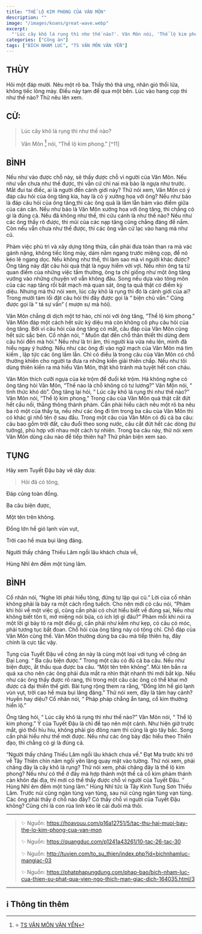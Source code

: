 ```yaml
---
title: "THỂ LỘ KIM PHONG CỦA VÂN MÔN"
description: ""
image: "/images/koans/great-wave.webp"
excerpt: 
  "'Lúc cây khô lá rụng thì như thế nào?'. Vân Môn nói, 'Thể lộ kim phong'"
categories: ["Công án"]
tags: ["BÍCH NHAM LỤC", "TS VÂN MÔN VĂN YỂN"]
---
```


## THÙY

Hỏi một đáp mười. Nêu một rõ ba. Thấy thỏ thả ưng, nhân gió thổi lửa, không tiếc lông mày. Điều này tạm để qua một bên. Lúc vào hang cọp thì như thế nào? Thử nêu lên xem.

## CỬ:

> Lúc cây khô lá rụng thì như thế nào? 
> 
> Vân Môn [^1] nói, “Thể lộ kim phong.” [^11]

## BÌNH

Nếu như vào được chỗ này, sẽ thấy được chỗ vì người của Vân Môn. Nếu như vẫn chưa như thế được, thì vẫn cứ chỉ nai mà bảo là ngựa như trước. Mắt đui tai điếc, ai là người đến cảnh giới này? Thử nói xem, Vân Môn có ý đáp câu hỏi của ông tăng kia, hay là có ý xướng họa với ông? Nếu như bảo là đáp câu hỏi của ông tăng,thì các ông quả là lầm lẫn bám vào điểm giữa của cán cân. Nếu như bảo là Vân Môn xướng họa với ông tăng, thì chẳng có gì là đúng cả. Nếu đã không như thế, thì cứu cánh là như thế nào? Nếu như các ông thấy rõ được, thì mũi của các nạp tăng cũng chẳng đáng để nắm. Còn nếu vẫn chưa như thế được, thì các ông vẫn cứ lạc vào hang mà như cũ.

Phàm việc phù trì và xây dựng tông thừa, cần phải đưa toàn than ra mà vác gánh nặng, không tiếc lông mày, dám nằm ngang trước miệng cọp, để nó kéo lê ngang dọc. Nếu không như thế, thì làm sao mà vì người khác được? Ông tăng này đặt câu hỏi quả thật là nguy hiểm vời vợi. Nếu nhìn ông ta từ quan điểm của những việc tầm thường, ông ta chỉ giống như một ông tăng vướng vào những chuyện vớ vẫn không đâu. Song nếu dựa vào tông môn của các nạp tăng rồi bắt mạch mà quan sát, ông ta quả thật có điểm kỳ diệu. Nhưng mà thử nói xem, lúc cây khô lá rụng thì đó là cảnh giới của ai? Trong mười tám lối đặt câu hỏi thì đây được gọi là “ biện chủ vấn.” Cũng được gọi là “ tá sự vấn” ( mượn sự mà hỏi).

Vân Môn chẳng di dịch một tơ hào, chỉ nói với ông tăng, “Thể lộ kim phong.” Vân Môn đáp một cách hết sức kỳ diệu mà còn không cô phụ câu hỏi của ông tăng. Bởi vì câu hỏi của ông tăng có mắt, câu đáp của Vân Môn cũng hết sức sắc bén. Cổ nhân nói, “ Muốn đạt đến chỗ thân thiết thì dừng đem câu hỏi đến mà hỏi.” Nếu như là tri âm, thì người kia vừa nêu lên, mình đã hiểu ngay ý hướng. Nếu như các ông đi vào ngữ mạch của Vân Môn mà tìm kiếm , lập tức các ông lầm lẫn. Chỉ có điều là trong câu của Vân Môn có chỗ thường khiến cho người ta đưa ra những kiến giải thiên chấp. Nếu như tôi dùng thiên kiến ra mà hiểu Vân Môn, thật khó tránh mà tuyệt hết con cháu.

Vân Môn thích cưỡi ngựa của kẻ trộm để đuổi kẻ trộm. Há không nghe có ông tăng hỏi Vân Môn, “Thế nào là chỗ không có tư lương?” Vân Môn nói, “ tình thức khó dò”. Ông tăng lại hỏi, “ Lúc cây khô lá rụng thì như thế nào?” Vân Môn nói, “Thể lộ kim phong,” Trong câu của Vân Môn quả thật cắt đứt hết cầu nối, thẳng thông thánh phàm. Cần phải hiểu cách nêu một rõ ba nêu ba rõ một của thầy ta, nếu như các ông đi tìm trong ba câu của Vân Môn thì có khác gì nhổ tên ở sau đầu. Trong một câu của Vân Môn có đủ cả ba câu: câu bao gồm trời đất, câu đuổi theo song nước, câu cắt đứt hết các dòng (tư tưởng), phù hợp với nhau một cách tự nhiên. Trong ba câu này, thử nói xem Vân Môn dùng câu nào để tiếp thiên hạ? Thử phân biện xem sao.

## TỤNG

Hãy xem Tuyết Đậu bày vẽ dây dưa:

> Hỏi đã có tông,

Đáp cũng toàn đồng.

Ba câu biện được,

Một tên trên không.

Đồng lớn hề gió lạnh vùn vụt,

Trời cao hề mưa bụi lãng đãng.

Người thấy chăng Thiếu Lâm ngồi lâu khách chưa về,

Hùng Nhĩ êm đềm một tùng lâm.

## BÌNH

Cổ nhân nói, “Nghe lời phải hiểu tông, đừng tự lập qui củ.” Lời của cổ nhân không phải là bày ra một cách rỗng tuếch. Cho nên mới có câu nói, “Phàm khi hỏi về một việc gì, cũng cần phải có chút hiểu biết về đúng sai, Nếu như không biết tôn ti, mở miệng nói bừa, có ích lợi gì đâu?” Phàm mỗi khi nói ra một lời gì bày tỏ ra một điều gì, cần phải như kềm như kẹp, có câu có móc, phải tương tục bất đoan. Chỗ hỏi của ông tăng này có tông chỉ. Chỗ đáp của Vân Môn cũng thế. Vân Môn thường dùng ba câu mà tiếp thiên hạ, đây chính là cực tắc vậy.

Tụng của Tuyết Đậu về công án này là cùng một loại với tụng về công án Đại Long. “ Ba câu biện được.” Trong một câu có đủ cả ba câu. Nếu như biện được, ắt thấu qua được ba câu. “Một tên trên không”. Mũi tên bắn ra quá xa cho nên các ông phải đưa mắt ra nhìn thật nhanh thì mới bắt kịp. Nếu như các ông thấy được rõ rang, thì trong một câu các ông có thể khai mở được cả đại thiền thế giới. Bài tụng rộng them ra rằng, “Đồng lớn hề gió lạnh vùn vụt, trời cao hề mưa bụi lãng đãng.” Thử nói xem, đây là tâm hay cảnh? Huyền hay diệu? Cổ nhân nói, “ Pháp pháp chẳng ẩn tang, cổ kim thường hiển lộ.”

Ông tăng hỏi, “ Lúc cây khô lá rụng thì như thế nào?” Vân Môn nói, “ Thể lộ kim phong.” Ý của Tuyết Đậu là chỉ để tạo nên một cảnh. Như hiện giờ trước mắt, gió thổi hiu hiu, không phải gìo đông nam thì cũng là gío tây bắc. Song cần phải hiểu như thế mới được. Nếu như các ông bày đặc hiểu theo Thiền đạo, thì chẳng có gì là đúng cả.

“Người thấy chăng Thiếu Lâm ngồi lâu khách chưa về.” Đạt Ma trước khi trở về Tây Thiên chín năm ngồi yên lặng quay mặt vào tường. Thử nói xem, phải chăng đây là cây khô lá rụng? Thử nói xem, phải chăng đây là thể lộ kim phong? Nếu như có thể ở đây mà hợp thành một thể cả cổ kim phàm thánh càn khôn đại địa, thì mới có thể thấy được chỗ vì người của Tuyết Đậu. “ Hùng Nhĩ êm đềm một tùng lâm.” Hùng Nhĩ tức là Tây Kinh Tung Sơn Thiếu Lâm. Trước núi cũng ngàn tùng vạn tùng, sau núi cũng ngàn tùng vạn tùng. Các ông phải thấy ở chỗ nào đây? Có thấy chỗ vì người của Tuyết Đậu không? Cũng chỉ là con rùa linh kéo lê cái đuôi mà thôi.

<hr class="blog-rule" />

> ✨ Nguồn: https://hoavouu.com/p16a12751/5/tac-thu-hai-muoi-bay-the-lo-kim-phong-cua-van-mon
>
> ✨ Nguồn: https://quangduc.com/p1241a43261/10-tac-26-tac-30
>
> ✨ Nguồn: http://tuvien.com/to_su_thien/index.php?id=bichnhamluc-mangiac-03
>
> ✨ Nguồn: https://phatphapungdung.com/phap-bao/bich-nham-luc-cua-thien-su-phat-qua-vien-ngo-thich-man-giac-dich-164035.html/3

<hr class="blog-rule" />

## ℹ️ Thông tin thêm

[^1]: ⭐️ <a href="https://blog.phapthihoi.org/gt-member/ts-van-mon-van-yen/" target="_blank">TS VÂN MÔN VĂN YỂN</a>



